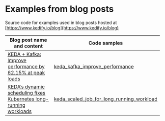# Examples from blog posts
Source code for examples used in blog posts hosted at [https://www.kedify.io/blog](https://www.kedify.io/blog)

| Blog post name and content         |  Code samples                        | 
| ---------------------------------- | ------------------------------------ |
| [KEDA + Kafka: Improve performance by 62.15% at peak loads](https://www.kedify.io/blog-posts/keda-kafka-improve-performance-by-62-15-at-peak-loads) | [keda_kafka_improve_performance](./keda_kafka_improve_performance) |
| [KEDA’s dynamic scheduling fixes Kubernetes long-running workloads](https://www.kedify.io/blog-posts/kedas-dynamic-scheduling-fixes-kubernetes-long-running-workloads) | [keda_scaled_job_for_long_running_workload](./keda_scaled_job_for_long_running_workload) |
 
